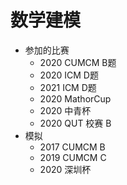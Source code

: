 # 数学建模
+ 参加的比赛
  + 2020 CUMCM B题
  + 2020 ICM D题
  + 2021 ICM D题
  + 2020 MathorCup 
  + 2020 中青杯 
  + 2020 QUT 校赛 B
+ 模拟
  + 2017 CUMCM B
  + 2019 CUMCM C
  + 2020 深圳杯
